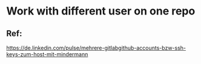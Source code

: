 # Work with different user on one repo 

## Ref:

https://de.linkedin.com/pulse/mehrere-gitlabgithub-accounts-bzw-ssh-keys-zum-host-mit-mindermann
